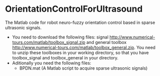 # OrientationControlForUltrasound
The Matlab code for robot neuro-fuzzy orientation control based in sparse ultrasonic signals.

- You need to download the following files: signal http://www.numerical-tours.com/matlab/toolbox_signal.zip and general toolbox http://www.numerical-tours.com/matlab/toolbox_general.zip. You need to unzip these toolboxes in your working directory, so that you have toolbox_signal and toolbox_general in your directory. 
- Aditionally you need the following files: 
	- BPDN.mat (A Matlab script to acquire sparse ultrasonic signals)